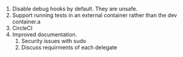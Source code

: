 1. Disable debug hooks by default.  They are unsafe.
2. Support running tests in an external container rather than the dev container.a
3. CircleCI
4. Improved documentation.
   1.  Security issues with sudo
   2.  Discuss requirments of each delegate



